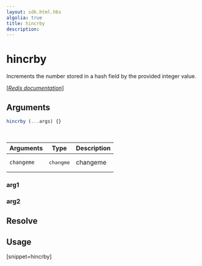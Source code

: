 ```yaml
---
layout: sdk.html.hbs
algolia: true
title: hincrby
description:
---
```


# hincrby


Increments the number stored in a hash field by the provided integer value.

[[_Redis documentation_]](https://redis.io/commands/hincrby)

## Arguments

```js
hincrby (...args) {}

```

<br/>

| Arguments    | Type    | Description |
|--------------|---------|-------------|
| ``changeme`` | <pre>changme</pre> | changeme    |

### arg1

### arg2

## Resolve

## Usage

[snippet=hincrby]
